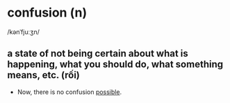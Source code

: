 # confusion (n)

/kənˈfjuːʒn/

## a state of not being certain about what is happening, what you should do, what something means, etc. (rối)

- Now, there is no confusion [possible](../p/possible-adj.md#reasonable-or-acceptable-in-a-particular-situation-hợp-lí-có-thể-có-thể-chấp-nhận-được).